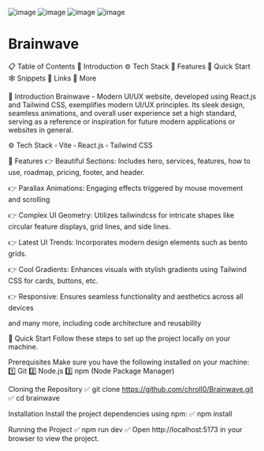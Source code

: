 ![image](https://github.com/chroll0/Brainwave/assets/89222386/f53c94e8-b22c-4971-bd3e-18e25e7cf385)
![image](https://github.com/chroll0/Brainwave/assets/89222386/ced39e14-d3fb-41d1-9f75-79f2e3cb9a45) ![image](https://github.com/chroll0/Brainwave/assets/89222386/d771096b-43be-4231-a060-1d6018ef3a99) ![image](https://github.com/chroll0/Brainwave/assets/89222386/d334a16a-c96c-4207-bd13-5f7c9143a0ed)

<h1>Brainwave</h1>

📋 Table of Contents
🤖 Introduction
⚙️ Tech Stack
🔋 Features
🤸 Quick Start
🕸️ Snippets
🔗 Links
🚀 More

🤖 Introduction
Brainwave - Modern UI/UX website, developed using React.js and Tailwind CSS, exemplifies modern UI/UX principles. Its sleek design, seamless animations, and overall user experience set a high standard, serving as a reference or inspiration for future modern applications or websites in general.

⚙️ Tech Stack
▫️ Vite
▫️ React.js
▫️ Tailwind CSS

🔋 Features
👉 Beautiful Sections: Includes hero, services, features, how to use, roadmap, pricing, footer, and header.

👉 Parallax Animations: Engaging effects triggered by mouse movement and scrolling

👉 Complex UI Geometry: Utilizes tailwindcss for intricate shapes like circular feature displays, grid lines, and side lines.

👉 Latest UI Trends: Incorporates modern design elements such as bento grids.

👉 Cool Gradients: Enhances visuals with stylish gradients using Tailwind CSS for cards, buttons, etc.

👉 Responsive: Ensures seamless functionality and aesthetics across all devices

and many more, including code architecture and reusability

🤸 Quick Start
Follow these steps to set up the project locally on your machine.

Prerequisites
Make sure you have the following installed on your machine:
1️⃣ Git
2️⃣ Node.js
3️⃣ npm (Node Package Manager)

Cloning the Repository
✅ git clone https://github.com/chroll0/Brainwave.git
✅ cd brainwave

Installation
Install the project dependencies using npm:
✅ npm install

Running the Project
✅ npm run dev
✅ Open http://localhost:5173 in your browser to view the project.
